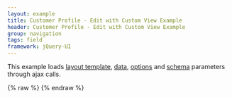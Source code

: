 ```yaml
---
layout: example
title: Customer Profile - Edit with Custom View Example
header: Customer Profile - Edit with Custom View Example
group: navigation
tags: field
framework: jQuery-UI
---
```


This example loads <a href="two-column-layout-template.html" target="_source">layout template</a>, <a href="data.json" target="_source">data</a>, <a href="options.json" target="_source">options</a> and <a href="schema.json" target="_source">schema</a> parameters through ajax calls.
<div id="field1"> </div>
{% raw %}
<script type="text/javascript" id="field1-script">
$("#field1").alpaca({
    "dataSource": "./data.json",
    "optionsSource": "./options.json",
    "schemaSource": "./schema.json",
    "view": {
        "parent": "VIEW_WEB_EDIT_LAYOUT_TWO_COLUMN",
        "layout": {
            "bindings": {
                "name": "leftcolumn",
                "age": "leftcolumn",
                "gender": "leftcolumn",
                "member": "leftcolumn",
                "photo": "leftcolumn",
                "phone": "rightcolumn",
                "icecream": "leftcolumn",
                "address": "rightcolumn"
            }
        },
        "styles": {
            ".alpaca-controlfield-label": {
                "min-width": "50px",
                "padding-right": "2px"
            }
        },
        "fields": {
            "/name": {
                "templates": {
                    "fieldOuterEl": "<span class='alpaca-field' id='${id}-outer' alpaca-field-id='${id}'><div>Full Name</div>{{html this.html}}</span>",
                    "controlFieldHelper": "{{if options.helper}}<div class='{{if options.helperClass}}${options.helperClass}{{/if}}' id='${helperId}'>${options.helper}</div>{{/if}}"
                },
                "styles": {
                    ".alpaca-field": {
                        "border": "1px solid #555",
                        "padding": "2px"
                    },
                    ".alpaca-controlfield-label": {
                        "float": "left",
                        "margin-top": "0.3em"
                    }
                }
            },
            "/age": {
                "messages": {
                    "stringNotANumber": "Invalid Age (Must be a number)!"
                },
                "styles": {
                    ".alpaca-controlfield-label": {
                        "text-decoration": "underline",
                        "float": "left",
                        "margin-top": "0.3em"
                    }
                }
            },
            "/gender": {
                "styles": {
                    ".alpaca-controlfield-label": {
                        "text-decoration": "underline",
                        "float": "left",
                        "margin-top": "0.5em"
                    },
                    ".alpaca-controlfield-radio-label:eq(0)": {
                        "text-decoration": "underline"
                    }
                }
            },
            "/member": {
                "styles": {
                    ".alpaca-controlfield-label": {
                        "float": "left",
                        "margin-top": "0.3em"
                    }
                }
            },
            "/address": {
                "layout": {
                    "template": 'twoColumnLayout',
                    "bindings": {
                        "street": "leftcolumn",
                        "city": "rightcolumn",
                        "state": "rightcolumn",
                        "zip": "rightcolumn"
                    }
                },
                "styles": {
                    "h3": {
                        "font-size": "14px",
                        "margin": "0px"
                    }
                }
            },
            "/address/city": {
                "templates": {
                    "controlFieldText": "<input type='text' readonly='on' size='20' id='${id}' {{if options.size}}size='${options.size}'{{/if}} {{if options.readonly}}readonly='on'{{/if}} {{if options.formName}}name='${options.formName}'{{/if}} {{each(i,v) options.data}}data-${i}='${v}'{{/each}}/>"
                }
            }
        }
    },
    "postRender": function (renderedField) {
        var form = renderedField.form;
        if (form)
        {
            form.registerSubmitHandler(function (e) {
                alert("Custom Submit Handler");
                return false;
            });
        }
    }
});
</script>
{% endraw %}


